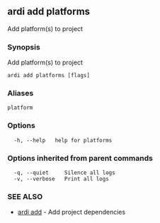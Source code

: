 ## ardi add platforms

Add platform(s) to project

### Synopsis


Add platform(s) to project

```
ardi add platforms [flags]
```

### Aliases


```
platform
```

### Options

```
  -h, --help   help for platforms
```

### Options inherited from parent commands

```
  -q, --quiet     Silence all logs
  -v, --verbose   Print all logs
```

### SEE ALSO

* [ardi add](ardi_add.md)	 - Add project dependencies

